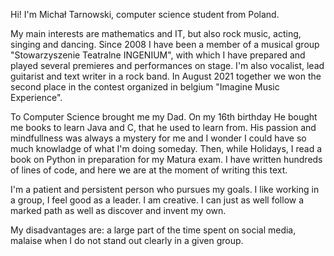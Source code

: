 Hi! I'm Michał Tarnowski, computer science student from Poland.

My main interests are mathematics and IT, but also rock music, acting, singing and dancing.
Since 2008 I have been a member of a musical group "Stowarzyszenie Teatralne INGENIUM", with which 
I have prepared and played several premieres and performances on stage.
I'm also vocalist, lead guitarist and text writer in a rock band. 
In August 2021 together we won the second place in the contest organized in belgium "Imagine Music Experience". 

To Computer Science brought me my Dad. On my 16th birthday He bought me books to learn Java and C, that he used to learn from.
His passion and mindfullness was always a mystery for me and I wonder I could have so much knowladge of what I'm doing someday.
Then, while Holidays, I read a book on Python in preparation for my Matura exam. I have written hundreds of lines of code, and here we are at the moment of writing this text.

I'm a patient and persistent person who pursues my goals. I like working in a group, I feel good as a leader. 
I am creative. I can just as well follow a marked path as well as discover and invent my own.

My disadvantages are: a large part of the time spent on social media, malaise when I do not stand out clearly in a given group.
